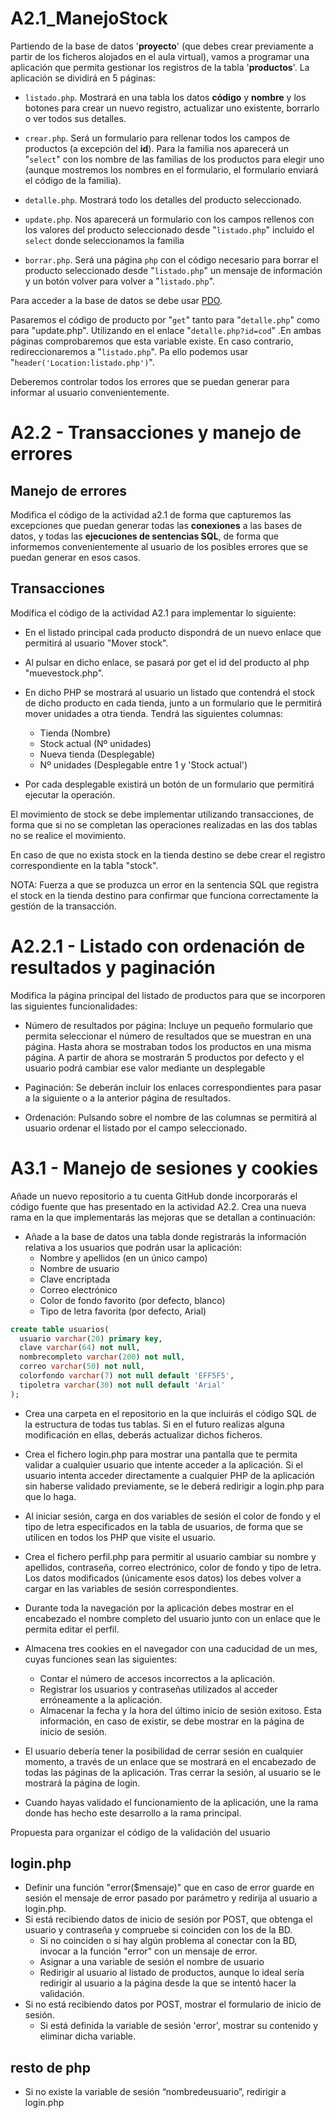# A2.1_ManejoStock

Partiendo de la base de datos '**proyecto**' (que debes crear previamente a partir de los ficheros alojados en el aula virtual), vamos a programar una aplicación que permita gestionar los registros de la tabla '**productos**'. La aplicación se dividirá en 5 páginas:

- `listado.php`. Mostrará en una tabla los datos **código** y **nombre** y los botones para crear un nuevo registro, actualizar uno existente, borrarlo o ver todos sus detalles.

- `crear.php`. Será un formulario para rellenar todos los campos de productos (a excepción del **id**). Para la familia nos aparecerá un "`select`" con los nombre de las familias de los productos para elegir uno (aunque mostremos los nombres en el formulario, el formulario enviará el código de la familia).

- `detalle.php`. Mostrará todo los detalles del producto seleccionado.

- `update.php`. Nos aparecerá un formulario con los campos rellenos con los valores del producto seleccionado desde "`listado.php`" incluido el `select` donde seleccionamos la familia

- `borrar.php`. Será una página `php` con el código necesario para borrar el producto seleccionado desde "`listado.php`" un mensaje de información y un botón volver para volver a "`listado.php`".

Para acceder a la base de datos se debe usar [PDO](#).

Pasaremos el código de producto por "`get`" tanto para "`detalle.php`" como para "update.php". Utilizando en el enlace "`detalle.php?id=cod`" .En ambas páginas comprobaremos que esta variable existe. En caso contrario, redireccionaremos a "`listado.php`". Pa ello podemos usar "`header('Location:listado.php')`".

Deberemos controlar todos los errores que se puedan generar para informar al usuario convenientemente.

# A2.2 - Transacciones y manejo de errores

## Manejo de errores

Modifica el código de la actividad a2.1 de forma que capturemos las excepciones que puedan generar todas las **conexiones** a las bases de datos, y todas las **ejecuciones de sentencias SQL**, de forma que informemos convenientemente al usuario de los posibles errores que se puedan generar en esos casos.

## Transacciones
Modifica el código de la actividad A2.1 para implementar lo siguiente:

- En el listado principal cada producto dispondrá de un nuevo enlace que permitirá al usuario "Mover stock".

- Al pulsar en dicho enlace, se pasará por get el id del producto al php "muevestock.php".

- En dicho PHP se mostrará al usuario un listado que contendrá el stock de dicho producto en cada tienda, junto a un formulario que le permitirá mover unidades a otra tienda. Tendrá las siguientes columnas:
  - Tienda (Nombre)
  - Stock actual (Nº unidades)
  - Nueva tienda (Desplegable)
  - Nº unidades (Desplegable entre 1 y 'Stock actual')

- Por cada desplegable existirá un botón de un formulario que permitirá ejecutar la operación.

El movimiento de stock se debe implementar utilizando transacciones, de forma que si no se completan las operaciones realizadas en las dos tablas no se realice el movimiento.

En caso de que no exista stock en la tienda destino se debe crear el registro correspondiente en la tabla "stock".

NOTA: Fuerza a que se produzca un error en la sentencia SQL que registra el stock en la tienda destino para confirmar que funciona correctamente la gestión de la transacción.

# A2.2.1 - Listado con ordenación de resultados y paginación

Modifica la página principal del listado de productos para que se incorporen las siguientes funcionalidades:

- Número de resultados por página: Incluye un pequeño formulario que permita seleccionar el número de resultados que se muestran en una página. Hasta ahora se mostraban todos los productos en una misma página. A partir de ahora se mostrarán 5 productos por defecto y el usuario podrá cambiar ese valor mediante un desplegable

- Paginación: Se deberán incluir los enlaces correspondientes para pasar a la siguiente o a la anterior página de resultados.

- Ordenación: Pulsando sobre el nombre de las columnas se permitirá al usuario ordenar el listado por el campo seleccionado.
 
# A3.1 - Manejo de sesiones y cookies

Añade un nuevo repositorio a tu cuenta GitHub donde incorporarás el código fuente que has presentado en la actividad A2.2. Crea una nueva rama en la que implementarás las mejoras que se detallan a continuación:

- Añade a la base de datos una tabla donde registrarás la información relativa a los usuarios que podrán usar la aplicación:
  - Nombre y apellidos (en un único campo)
  - Nombre de usuario
  - Clave encriptada
  - Correo electrónico
  - Color de fondo favorito (por defecto, blanco)
  - Tipo de letra favorita (por defecto, Arial)

```SQL
create table usuarios(
  usuario varchar(20) primary key,
  clave varchar(64) not null,
  nombrecompleto varchar(200) not null,
  correo varchar(50) not null,
  colorfondo varchar(7) not null default 'EFF5F5',
  tipoletra varchar(30) not null default 'Arial'
);
```

- Crea una carpeta en el repositorio en la que incluirás el código SQL de la estructura de todas tus tablas. Si en el futuro realizas alguna modificación en ellas, deberás actualizar dichos ficheros.

- Crea el fichero login.php para mostrar una pantalla que te permita validar a cualquier usuario que intente acceder a la aplicación. Si el usuario intenta acceder directamente a cualquier PHP de la aplicación sin haberse validado previamente, se le deberá redirigir a login.php para que lo haga.

- Al iniciar sesión, carga en dos variables de sesión el color de fondo y el tipo de letra especificados en la tabla de usuarios, de forma que se utilicen en todos los PHP que visite el usuario.

- Crea el fichero perfil.php para permitir al usuario cambiar su nombre y apellidos, contraseña, correo electrónico, color de fondo y tipo de letra. Los datos modificados (únicamente esos datos) los debes volver a cargar en las variables de sesión correspondientes.

- Durante toda la navegación por la aplicación debes mostrar en el encabezado el nombre completo del usuario junto con un enlace que le permita editar el perfil.

- Almacena tres cookies en el navegador con una caducidad de un mes, cuyas funciones sean las siguientes:

  - Contar el número de accesos incorrectos a la aplicación.
  - Registrar los usuarios y contraseñas utilizados al acceder erróneamente a la aplicación.
  - Almacenar la fecha y la hora del último inicio de sesión exitoso. Esta información, en caso de existir, se debe mostrar en la página de inicio de sesión.

- El usuario debería tener la posibilidad de cerrar sesión en cualquier momento, a través de un enlace que se mostrará en el encabezado de todas las páginas de la aplicación. Tras cerrar la sesión, al usuario se le mostrará la página de login.

- Cuando hayas validado el funcionamiento de la aplicación, une la rama donde has hecho este desarrollo a la rama principal.

Propuesta para organizar el código de la validación del usuario

## login.php

- Definir una función "error($mensaje)" que en caso de error guarde en sesión el mensaje de error pasado por parámetro y redirija al usuario a login.php.
- Si está recibiendo datos de inicio de sesión por POST, que obtenga el usuario y contraseña y compruebe si coinciden con los de la BD.
  - Si no coinciden o si hay algún problema al conectar con la BD, invocar a la función "error" con un mensaje de error.
  - Asignar a una variable de sesión el nombre de usuario
  - Redirigir al usuario al listado de productos, aunque lo ideal sería redirigir al usuario a la página desde la que se intentó hacer la validación.
- Si no está recibiendo datos por POST, mostrar el formulario de inicio de sesión.
  - Si está definida la variable de sesión 'error', mostrar su contenido y eliminar dicha variable.

## resto de php

- Si no existe la variable de sesión “nombredeusuario”, redirigir a login.php
